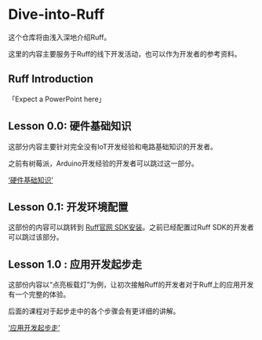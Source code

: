 # Dive-into-Ruff

这个仓库将由浅入深地介绍Ruff。

这里的内容主要服务于Ruff的线下开发活动，也可以作为开发者的参考资料。

## Ruff Introduction

「Expect a PowerPoint here」

## Lesson 0.0: 硬件基础知识

这部分内容主要针对完全没有IoT开发经验和电路基础知识的开发者。

之前有树莓派，Arduino开发经验的开发者可以跳过这一部分。

[ ‘硬件基础知识’](https://github.com/ruffjs/Dive-into-Ruff/blob/master/lessons/lesson0/L0-hardware_background_knowledge.md)

## Lesson 0.1: 开发环境配置

这部份的内容可以跳转到 [Ruff官网 SDK安装](https://ruff.io/zh-cn/docs/sdk-installation.html)。之前已经配置过Ruff SDK的开发者可以跳过该部分。

## Lesson 1.0 : 应用开发起步走

这部份内容以“点亮板载灯”为例，让初次接触Ruff的开发者对于Ruff上的应用开发有一个完整的体验。

后面的课程对于起步走中的各个步骤会有更详细的讲解。

[ ‘应用开发起步走’](https://github.com/ruffjs/Dive-into-Ruff/blob/master/lessons/lesson1/)